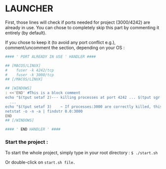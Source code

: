 # LAUNCHER

First, those lines will check if ports needed for project (3000/4242) are already in use.
You can chose to completely skip this part by commenting it entirely (by default).

If you chose to keep it (to avoid any port conflict e.g.), comment/uncomment the section, depending on your OS :
```bash
#### ' PORT ALREADY IN USE ' HANDLER ####

## [MACOS/LINUX]
#    fuser -k 4242/tcp
#    fuser -k 3000/tcp
## [/MACOS/LINUX]

## [WINDOWS]
: <<'END' #This is a block comment
echo "$(tput setaf 2)--- killing processes at port 4242 ... $(tput sgr 0)"
  ...
echo "$(tput setaf 3)    ~ If processes:3000 are correctly killed, this will return nothing : ~$(tput sgr 0)"
netstat -o -n -a | findstr 0.0:3000
END
## [/WINDOWS]

#### ' END HANDLER ' ####
```

### Start the project :
To start the whole project, simply type in your root directory :
`$ ./start.sh`

Or double-click on `start.sh file.`
